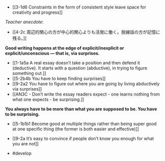 
- [[3-1d6 Constraints in the form of consistent style leave space for creativity and progress]]

*Teacher anecdote*:
- [[4-2c 周辺的関心の方が中心的関心よりも活発に働く。脱線話の方が記憶に残る。]]

**Good writing happens at the edge of explicit/inexplicit or explicit/unconscious — that is, via surprises.**
- [[1-1a5a A real essay doesn’t take a position and then defend it (deductive). It starts with a question (abductive), in trying to figure something out.]]
- [[5-2b4b You have to keep finding surprises]]
- [[9-2a2 You have to figure out where you are going by living abductively via surprises]]
- [[AN3C - Don’t write the essay readers expect - one learns nothing from what one expects - be surprising.]]

**You always have to be more than what you are supposed to be. You have to be surprising.**
- [[5-1b1b1 Become good at multiple things rather than being super good at one specific thing (the former is both easier and effective)]]
- [[9-2a It’s easy to convince if people don’t know you enough for what you are not]]

- #develop

